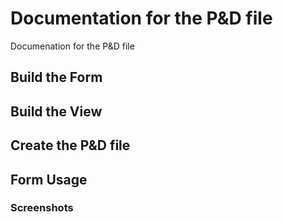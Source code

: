 # Documentation for the P&D file
Documenation for the P&amp;D file

<h2>Build the Form</h2>

<h2>Build the View</h2>

<h2>Create the P&D file</h2>

<h2>Form Usage</h2>

<h3>Screenshots</h3>
